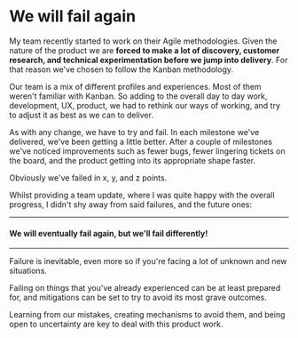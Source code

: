 # We will fail again 

My team recently started to work on their Agile methodologies. Given the nature of the product we are **forced to make a lot of discovery, customer research, and technical experimentation before we jump into delivery**. For that reason we've chosen to follow the Kanban methodology.

Our team is a mix of different profiles and experiences. Most of them weren't familiar with Kanban.
So adding to the overall day to day work, development, UX, product, we had to rethink our ways of working, and try to adjust it as best as we can to deliver. 

As with any change, we have to try and fail. In each milestone  we've delivered, we've been getting a little better. After a couple of milestones we've noticed improvements such as fewer bugs, fewer lingering tickets on the board, and the product getting into its appropriate shape faster.

Obviously we've failed in x, y, and z points. 

Whilst providing a team update, where I was quite happy with the overall progress, I didn't shy away from said failures, and the future ones: 

___

#### We will eventually fail again, but we'll fail differently!
___

Failure is inevitable, even more so if you're facing a lot of unknown and new situations. 

Failing on things that you've already experienced can be at least prepared for, and mitigations can be set to try to avoid its most grave outcomes. 

Learning from our mistakes, creating mechanisms to avoid them, and being open to uncertainty are key to deal with this product work.





